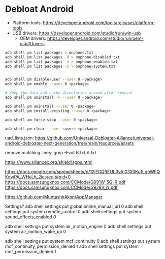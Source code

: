 # Debloat Android

- Platform tools: https://developer.android.com/tools/releases/platform-tools
- USB drivers: https://developer.android.com/studio/run/win-usb
    - OEM drivers: https://developer.android.com/studio/run/oem-usb#Drivers


```bash
adb shell pm list packages > onphone.txt
adb shell pm list packages -d > onphone-disabled.txt
adb shell pm list packages -e > onphone-enabled.txt
adb shell pm list packages -s > onphone-system.txt


adb shell pm disable-user --user 0 <package>
adb shell pm enable --user 0 <package>

# Keep the data and cache direct­ories around after removal
adb shell pm uninstall -k --user 0 <package>

adb shell pm uninstall --user 0 <package>
adb shell pm install-existing --user 0 <package>

adb shell am force-stop --user 0 <package>

adb shell pm clear --user <user> <package>
```


uad_lists.json: https://github.com/Universal-Debloater-Alliance/universal-android-debloater-next-generation/tree/main/resources/assets


remove matching lines: grep -Fvxf B.txt A.txt


https://www.alliancex.org/shield/apps.html

https://docs.google.com/spreadsheets/d/12jEGQftFUL3vAI03X0Ku1LgoWFQKdwPA_WHuLh_2ics/edit#gid=0
  https://docs.samsungknox.com/CCMode/G991W_5G_R.pdf
  https://docs.samsungknox.com/CCMode/G928V_N.pdf

https://github.com/MuntashirAkon/AppManager


Settings?
adb shell settings put global online_manual_url 0
adb shell settings put system remote_control 0
adb shell settings put system sound_effects_enabled 0

adb shell settings put system air_motion_engine 0
adb shell settings put system air_motion_wake_up 0

adb shell settings put system mcf_continuity 0
adb shell settings put system mcf_continuity_permission_denied 1
adb shell settings put system mcf_permission_denied 1
